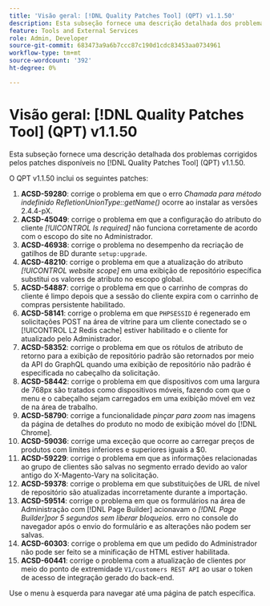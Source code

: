 ```yaml
---
title: 'Visão geral: [!DNL Quality Patches Tool] (QPT) v1.1.50'
description: Esta subseção fornece uma descrição detalhada dos problemas corrigidos pelos patches disponíveis no  [!DNL Quality Patches Tool] (QPT) v1.1.50.
feature: Tools and External Services
role: Admin, Developer
source-git-commit: 683473a9a6b7ccc87c190d1cdc83453aa0734961
workflow-type: tm+mt
source-wordcount: '392'
ht-degree: 0%

---
```


# Visão geral: [!DNL Quality Patches Tool] (QPT) v1.1.50

Esta subseção fornece uma descrição detalhada dos problemas corrigidos pelos patches disponíveis no [!DNL Quality Patches Tool] (QPT) v1.1.50.

O QPT v1.1.50 inclui os seguintes patches:

1. **ACSD-59280**: corrige o problema em que o erro *Chamada para método indefinido RefletionUnionType::getName()* ocorre ao instalar as versões 2.4.4-pX.
1. **ACSD-45049**: corrige o problema em que a configuração do atributo do cliente *[!UICONTROL Is required]* não funciona corretamente de acordo com o escopo do site no Administrador.
1. **ACSD-46938**: corrige o problema no desempenho da recriação de gatilhos de BD durante `setup:upgrade`.
1. **ACSD-48210**: corrige o problema em que a atualização do atributo *[!UICONTROL website scope]* em uma exibição de repositório específica substitui os valores de atributo no escopo global.
1. **ACSD-54887**: corrige o problema em que o carrinho de compras do cliente é limpo depois que a sessão do cliente expira com o carrinho de compras persistente habilitado.
1. **ACSD-58141**: corrige o problema em que `PHPSESSID` é regenerado em solicitações POST na área de vitrine para um cliente conectado se o [!UICONTROL L2 Redis cache] estiver habilitado e o cliente for atualizado pelo Administrador.
1. **ACSD-58352**: corrige o problema em que os rótulos de atributo de retorno para a exibição de repositório padrão são retornados por meio da API do GraphQL quando uma exibição de repositório não padrão é especificada no cabeçalho da solicitação.
1. **ACSD-58442**: corrige o problema em que dispositivos com uma largura de 768px são tratados como dispositivos móveis, fazendo com que o menu e o cabeçalho sejam carregados em uma exibição móvel em vez de na área de trabalho.
1. **ACSD-58790**: corrige a funcionalidade *pinçar para zoom* nas imagens da página de detalhes do produto no modo de exibição móvel do [!DNL Chrome].
1. **ACSD-59036**: corrige uma exceção que ocorre ao carregar preços de produtos com limites inferiores e superiores iguais a $0.
1. **ACSD-59229**: corrige o problema em que as informações relacionadas ao grupo de clientes são salvas no segmento errado devido ao valor antigo do X-Magento-Vary na solicitação.
1. **ACSD-59378**: corrige o problema em que substituições de URL de nível de repositório são atualizadas incorretamente durante a importação.
1. **ACSD-59514**: corrige o problema em que os formulários na área de Administração com [!DNL Page Builder] acionavam o *[!DNL Page Builder]por 5 segundos sem liberar bloqueios.* erro no console do navegador após o envio do formulário e as alterações não podem ser salvas.
1. **ACSD-60303**: corrige o problema em que um pedido do Administrador não pode ser feito se a minificação de HTML estiver habilitada.
1. **ACSD-60441**: corrige o problema com a atualização de clientes por meio do ponto de extremidade `V1/customers REST API` ao usar o token de acesso de integração gerado do back-end.

Use o menu à esquerda para navegar até uma página de patch específica.

